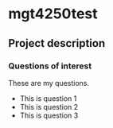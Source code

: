 # mgt4250test
## Project description
### Questions of interest
These are my questions. 
- This is question 1
- This is question 2
- This is question 3
